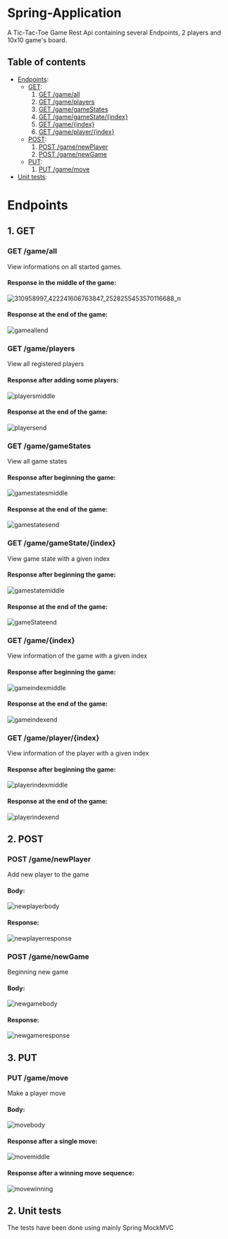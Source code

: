 # Spring-Application
A Tic-Tac-Toe Game Rest Api containing several Endpoints, 2 players and 10x10 game's board. 
## Table of contents
* [Endpoints](#endpoints):
  * [GET](#GET):
    1. [GET /game/all](#GET/game/all)
    2. [GET /game/players](#GET/game/players)
    3. [GET /game/gameStates](#GET/game/gameStates)
    4. [GET /game/gameState/{index}](#GET/game/gameState/{index})
    5. [GET /game/{index}](#GET/game/{index})
    6. [GET /game/player/{index}](#GET/game/player/{index})
  * [POST](#POST):
    1. [POST /game/newPlayer](#POST/game/newPlayer)
    2. [POST /game/newGame](#POST/game/newGame)
  * [PUT](#PUT):
    1. [PUT /game/move](#PUT/game/move)
* [Unit tests](#unit):

<a name="endpoints"></a>
# Endpoints
<a name="GET"></a>
## 1. GET
<a name="GET/game/all"></a>
### GET /game/all
View informations on all started games.

#### Response in the middle of the game:
![310958997_422241606763847_2528255453570116688_n](https://user-images.githubusercontent.com/44844566/194732176-67d40dd7-3800-4e22-bcd6-a2661d1036fc.png)


#### Response at the end of the game:
![gameallend](https://user-images.githubusercontent.com/44844566/194732215-33fcf275-fbe1-4f64-8bdf-8b91b2b8f76b.png)
<a name="GET/game/players"></a>
### GET /game/players
View all registered players

#### Response after adding some players:

![playersmiddle](https://user-images.githubusercontent.com/44844566/194732253-92bda04c-df26-45b9-acef-22175f90d407.png)

#### Response at the end of the game:

![playersend](https://user-images.githubusercontent.com/44844566/194732296-b40c0099-9d95-4e3b-8c13-1f33b3227958.png)
<a name="GET/game/gameStates"></a>
### GET /game/gameStates
View all game states

#### Response after beginning the game:

![gamestatesmiddle](https://user-images.githubusercontent.com/44844566/194732382-1449f526-d8bf-42cf-aa2f-69d4dd0ba295.png)

#### Response at the end of the game:

![gamestatesend](https://user-images.githubusercontent.com/44844566/194732386-20efacf1-9a1b-467a-b527-c637881d1021.png)
<a name="GET/game/gameState/{index}"></a>
### GET /game/gameState/{index}
View game state with a given index

#### Response after beginning the game:

![gamestatemiddle](https://user-images.githubusercontent.com/44844566/194732478-40e9aeae-25ee-4bdc-96bd-ec4d33a1be39.png)

#### Response at the end of the game:

![gameStateend](https://user-images.githubusercontent.com/44844566/194732482-b1e5fefd-5d82-4f07-9fbd-1eddb2991ea6.png)
<a name="GET/game/{index}"></a>
### GET /game/{index}
View information of the game with a given index

#### Response after beginning the game:

![gameindexmiddle](https://user-images.githubusercontent.com/44844566/194732592-c2e952ed-c089-4975-8605-b2c52670bb90.png)

#### Response at the end of the game:

![gameindexend](https://user-images.githubusercontent.com/44844566/194732596-478e7917-4ca6-4a8e-a07e-f3c16615e991.png)
<a name="GET/game/player/{index}"></a>
### GET /game/player/{index}
View information of the player with a given index

#### Response after beginning the game:

![playerindexmiddle](https://user-images.githubusercontent.com/44844566/194754951-39dfec72-88f3-4a6a-8f5d-a948749540bb.png)

#### Response at the end of the game:

![playerindexend](https://user-images.githubusercontent.com/44844566/194755112-d65131a1-caa7-4b5b-852f-9eb447527718.png)
<a name="POST"></a>
## 2. POST
<a name="POST/game/newPlayer"></a>
### POST /game/newPlayer
Add new player to the game

#### Body:

![newplayerbody](https://user-images.githubusercontent.com/44844566/194732867-b7cec85d-f176-43dc-8c3f-55184488ff11.png)

#### Response:

![newplayerresponse](https://user-images.githubusercontent.com/44844566/194732868-edd0e45c-7287-4781-8ed6-8252b0118703.png)
<a name="POST/game/newGame"></a>
### POST /game/newGame
Beginning new game

#### Body:

![newgamebody](https://user-images.githubusercontent.com/44844566/194732869-33bc8388-059f-4e09-b480-152f32a59116.png)

#### Response:

![newgameresponse](https://user-images.githubusercontent.com/44844566/194732873-c319f09f-7d5c-4b78-858d-8099384f9a5e.png)
<a name="PUT"></a>
## 3. PUT
<a name="PUT/game/move"></a>
### PUT /game/move
Make a player move
#### Body:

![movebody](https://user-images.githubusercontent.com/44844566/194732962-8b57cae9-6145-4b18-9c16-88a033127959.png)

#### Response after a single move:

![movemiddle](https://user-images.githubusercontent.com/44844566/194732964-7f37200a-9f4c-4f9f-9c5c-bdfd5d29fa48.png)

#### Response after a winning move sequence:

![movewinning](https://user-images.githubusercontent.com/44844566/194732966-7da4036e-8437-4932-b1fd-4ffce3f0d564.png)
<a name="unit"></a>
## 2. Unit tests

The tests have been done using mainly Spring MockMVC
